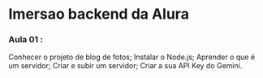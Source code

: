 # Imersao backend da Alura

### Aula 01 :
Conhecer o projeto de blog de fotos;
Instalar o Node.js;
Aprender o que é um servidor;
Criar e subir um servidor;
Criar a sua API Key do Gemini.